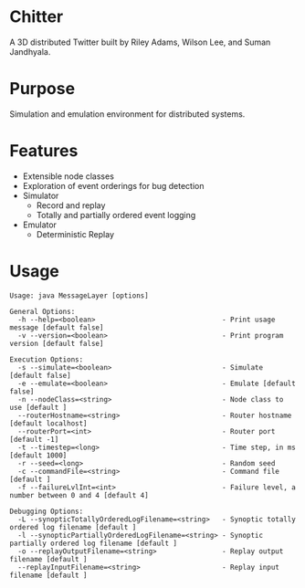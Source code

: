 # Chitter

A 3D distributed Twitter built by Riley Adams, Wilson Lee, and Suman Jandhyala.

# Purpose

Simulation and emulation environment for distributed systems.

# Features

* Extensible node classes
* Exploration of event orderings for bug detection
* Simulator
  * Record and replay
  * Totally and partially ordered event logging
* Emulator
  * Deterministic Replay

# Usage

    Usage: java MessageLayer [options]

    General Options:
      -h --help=<boolean>                               - Print usage message [default false]
      -v --version=<boolean>                            - Print program version [default false]

    Execution Options:
      -s --simulate=<boolean>                           - Simulate [default false]
      -e --emulate=<boolean>                            - Emulate [default false]
      -n --nodeClass=<string>                           - Node class to use [default ]
      --routerHostname=<string>                         - Router hostname [default localhost]
      --routerPort=<int>                                - Router port [default -1]
      -t --timestep=<long>                              - Time step, in ms [default 1000]
      -r --seed=<long>                                  - Random seed
      -c --commandFile=<string>                         - Command file [default ]
      -f --failureLvlInt=<int>                          - Failure level, a number between 0 and 4 [default 4]

    Debugging Options:
      -L --synopticTotallyOrderedLogFilename=<string>   - Synoptic totally ordered log filename [default ]
      -l --synopticPartiallyOrderedLogFilename=<string> - Synoptic partially ordered log filename [default ]
      -o --replayOutputFilename=<string>                - Replay output filename [default ]
      --replayInputFilename=<string>                    - Replay input filename [default ]
